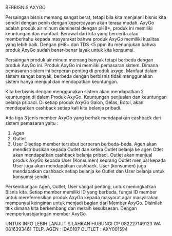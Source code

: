 BERBISNIS AXYGO

Persaingan bisnis memang sangat berat, tetapi bila kita menjalani bisnis kita sendiri dengan penih dengan kepercayaan akan terasa mudah.
AxyGo adalah produk air minum demineral dengan pH8+, produk ini memiliki keuntungan dan manfaat.
Berawal dari kita yang bercerita atau memberitahu kepada masyarakat bahwa produk AxyGo memiliki kualitas yang lebih baik. Dengan pH8+ dan TDS <5 ppm itu menunjukan bahwa produk AxyGo sudah benar-benar layak untuk kita konsumsi.

Persaingan produk air minum memang banyak tetapi berbeda dengan produk AxyGo ini. Produk AxyGo ini memiliki pemasaran sistem. Dimana pemasaran sistem ini berperan penting di produk axygo. Manfaat dalam sistem sangat banyak, berbeda dengan berbisnis tidak menggunakan sistem hanya menjual dan mendapatkan keuntungan.

Kita berbisnis dengan menggunakan sistem akan mendapatkan 2 keuntungan di dalam Produk AxyGo. Keuntungan penjualan dan keuntungan belanja pribadi. Di setiap produk AxyGo Galon, Gelas, Botol, akan mendapatkan cashback setiap kali kita belanja pribadi.

Ada tiga 3 jenis member AxyGo yang berhak mendapatkan cashback dari sistem pemasaran yaitu :
1. Agen
2. Outlet
3. User
Disetiap member tersebut berperan berbeda-beda. Agen akan mendistribusikan kepada Outlet dan ketika Outlet belanja ke agen Otlet akan mendapatkan cashback belanja pribadi. Outlet akan menjual produk AxyGo kepada User (Konsumen) seorang Outlet menjual kepada User juga akan mendapatkan cashback. User (konsumen)  juga mendapatkan cashback setiap belanja ke Outlet dan User belanja untuk konsumsi sendiri.

Perkembangan Agen, Outlet, User sangat penting, untuk meningkatkan Bisnis kita. Setiap member memiliki ID yang berbeda, fungsi ID member untuk mereferensikan produk AxyGo kepada masyarat agar masyarakan mempunyai keinginan untuk menjadi bagian dari Member AxyGo. Disinilah titik dimana kita berkembang dan meraih kesuksesan. Dengan memperluasbjaringan member AxyGo.

UNTUK INFO LEBIH LANJUT SILAHKAN HUBUNGI
CP 082227149123 WA 0816393461 TELP.
AGEN : IDA0107
OUTLET : AXY001594
